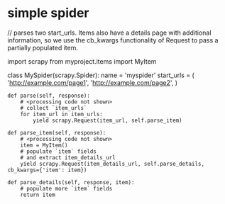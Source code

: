 # simple spider
// parses two start_urls. Items also have a details page with additional information, so we use the cb_kwargs functionality of Request to pass a partially populated item.


import scrapy
from myproject.items import MyItem

class MySpider(scrapy.Spider):
    name = 'myspider'
    start_urls = (
        'http://example.com/page1',
        'http://example.com/page2',
        )

    def parse(self, response):
        # <processing code not shown>
        # collect `item_urls`
        for item_url in item_urls:
            yield scrapy.Request(item_url, self.parse_item)

    def parse_item(self, response):
        # <processing code not shown>
        item = MyItem()
        # populate `item` fields
        # and extract item_details_url
        yield scrapy.Request(item_details_url, self.parse_details, cb_kwargs={'item': item})

    def parse_details(self, response, item):
        # populate more `item` fields
        return item